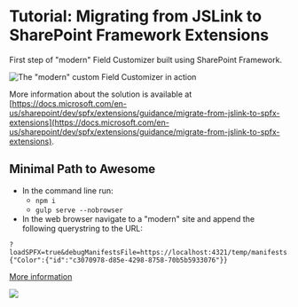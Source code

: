 # Tutorial: Migrating from JSLink to SharePoint Framework Extensions

First step of "modern" Field Customizer built using SharePoint Framework.

![The "modern" custom Field Customizer in action](./images/spfx-field-customizer-output.png)

More information about the solution is available at [https://docs.microsoft.com/en-us/sharepoint/dev/spfx/extensions/guidance/migrate-from-jslink-to-spfx-extensions](https://docs.microsoft.com/en-us/sharepoint/dev/spfx/extensions/guidance/migrate-from-jslink-to-spfx-extensions).

## Minimal Path to Awesome

- In the command line run:
  - `npm i`
  - `gulp serve --nobrowser`
- In the web browser navigate to a "modern" site and append the following querystring to the URL:

```
?loadSPFX=true&debugManifestsFile=https://localhost:4321/temp/manifests.js&fieldCustomizers={"Color":{"id":"c3070978-d85e-4298-8758-70b5b5933076"}}
```

[More information](../README.md)

<img src="https://telemetry.sharepointpnp.com/sp-dev-fx-extensions/tutorial-migrate-jslink/02" />